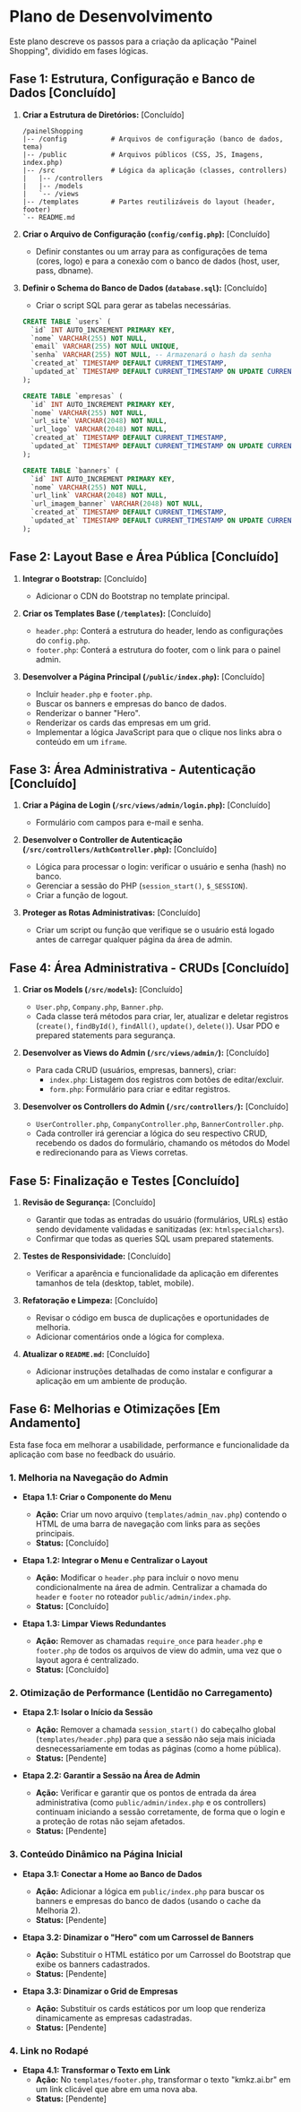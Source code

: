 # Plano de Desenvolvimento

Este plano descreve os passos para a criação da aplicação "Painel Shopping", dividido em fases lógicas.

## Fase 1: Estrutura, Configuração e Banco de Dados [Concluído]

1.  **Criar a Estrutura de Diretórios:** [Concluído]
    ```
    /painelShopping
    |-- /config           # Arquivos de configuração (banco de dados, tema)
    |-- /public           # Arquivos públicos (CSS, JS, Imagens, index.php)
    |-- /src              # Lógica da aplicação (classes, controllers)
    |   |-- /controllers
    |   |-- /models
    |   `-- /views
    |-- /templates        # Partes reutilizáveis do layout (header, footer)
    `-- README.md
    ```

2.  **Criar o Arquivo de Configuração (`config/config.php`):** [Concluído]
    *   Definir constantes ou um array para as configurações de tema (cores, logo) e para a conexão com o banco de dados (host, user, pass, dbname).

3.  **Definir o Schema do Banco de Dados (`database.sql`):** [Concluído]
    *   Criar o script SQL para gerar as tabelas necessárias.

    ```sql
    CREATE TABLE `users` (
      `id` INT AUTO_INCREMENT PRIMARY KEY,
      `nome` VARCHAR(255) NOT NULL,
      `email` VARCHAR(255) NOT NULL UNIQUE,
      `senha` VARCHAR(255) NOT NULL, -- Armazenará o hash da senha
      `created_at` TIMESTAMP DEFAULT CURRENT_TIMESTAMP,
      `updated_at` TIMESTAMP DEFAULT CURRENT_TIMESTAMP ON UPDATE CURRENT_TIMESTAMP
    );

    CREATE TABLE `empresas` (
      `id` INT AUTO_INCREMENT PRIMARY KEY,
      `nome` VARCHAR(255) NOT NULL,
      `url_site` VARCHAR(2048) NOT NULL,
      `url_logo` VARCHAR(2048) NOT NULL,
      `created_at` TIMESTAMP DEFAULT CURRENT_TIMESTAMP,
      `updated_at` TIMESTAMP DEFAULT CURRENT_TIMESTAMP ON UPDATE CURRENT_TIMESTAMP
    );

    CREATE TABLE `banners` (
      `id` INT AUTO_INCREMENT PRIMARY KEY,
      `nome` VARCHAR(255) NOT NULL,
      `url_link` VARCHAR(2048) NOT NULL,
      `url_imagem_banner` VARCHAR(2048) NOT NULL,
      `created_at` TIMESTAMP DEFAULT CURRENT_TIMESTAMP,
      `updated_at` TIMESTAMP DEFAULT CURRENT_TIMESTAMP ON UPDATE CURRENT_TIMESTAMP
    );
    ```

## Fase 2: Layout Base e Área Pública [Concluído]

1.  **Integrar o Bootstrap:** [Concluído]
    *   Adicionar o CDN do Bootstrap no template principal.

2.  **Criar os Templates Base (`/templates`):** [Concluído]
    *   `header.php`: Conterá a estrutura do header, lendo as configurações do `config.php`.
    *   `footer.php`: Conterá a estrutura do footer, com o link para o painel admin.

3.  **Desenvolver a Página Principal (`/public/index.php`):** [Concluído]
    *   Incluir `header.php` e `footer.php`.
    *   Buscar os banners e empresas do banco de dados.
    *   Renderizar o banner "Hero".
    *   Renderizar os cards das empresas em um grid.
    *   Implementar a lógica JavaScript para que o clique nos links abra o conteúdo em um `iframe`.

## Fase 3: Área Administrativa - Autenticação [Concluído]

1.  **Criar a Página de Login (`/src/views/admin/login.php`):** [Concluído]
    *   Formulário com campos para e-mail e senha.

2.  **Desenvolver o Controller de Autenticação (`/src/controllers/AuthController.php`):** [Concluído]
    *   Lógica para processar o login: verificar o usuário e senha (hash) no banco.
    *   Gerenciar a sessão do PHP (`session_start()`, `$_SESSION`).
    *   Criar a função de logout.

3.  **Proteger as Rotas Administrativas:** [Concluído]
    *   Criar um script ou função que verifique se o usuário está logado antes de carregar qualquer página da área de admin.

## Fase 4: Área Administrativa - CRUDs [Concluído]

1.  **Criar os Models (`/src/models`):** [Concluído]
    *   `User.php`, `Company.php`, `Banner.php`.
    *   Cada classe terá métodos para criar, ler, atualizar e deletar registros (`create()`, `findById()`, `findAll()`, `update()`, `delete()`). Usar PDO e prepared statements para segurança.

2.  **Desenvolver as Views do Admin (`/src/views/admin/`):** [Concluído]
    *   Para cada CRUD (usuários, empresas, banners), criar:
        *   `index.php`: Listagem dos registros com botões de editar/excluir.
        *   `form.php`: Formulário para criar e editar registros.

3.  **Desenvolver os Controllers do Admin (`/src/controllers/`):** [Concluído]
    *   `UserController.php`, `CompanyController.php`, `BannerController.php`.
    *   Cada controller irá gerenciar a lógica do seu respectivo CRUD, recebendo os dados do formulário, chamando os métodos do Model e redirecionando para as Views corretas.

## Fase 5: Finalização e Testes [Concluído]

1.  **Revisão de Segurança:** [Concluído]
    *   Garantir que todas as entradas do usuário (formulários, URLs) estão sendo devidamente validadas e sanitizadas (ex: `htmlspecialchars`).
    *   Confirmar que todas as queries SQL usam prepared statements.

2.  **Testes de Responsividade:** [Concluído]
    *   Verificar a aparência e funcionalidade da aplicação em diferentes tamanhos de tela (desktop, tablet, mobile).

3.  **Refatoração e Limpeza:** [Concluído]
    *   Revisar o código em busca de duplicações e oportunidades de melhoria.
    *   Adicionar comentários onde a lógica for complexa.

4.  **Atualizar o `README.md`:** [Concluído]
    *   Adicionar instruções detalhadas de como instalar e configurar a aplicação em um ambiente de produção.

## Fase 6: Melhorias e Otimizações [Em Andamento]

Esta fase foca em melhorar a usabilidade, performance e funcionalidade da aplicação com base no feedback do usuário.

### 1. Melhoria na Navegação do Admin

*   **Etapa 1.1: Criar o Componente do Menu**
    *   **Ação:** Criar um novo arquivo (`templates/admin_nav.php`) contendo o HTML de uma barra de navegação com links para as seções principais.
    *   **Status:** [Concluído]

*   **Etapa 1.2: Integrar o Menu e Centralizar o Layout**
    *   **Ação:** Modificar o `header.php` para incluir o novo menu condicionalmente na área de admin. Centralizar a chamada do `header` e `footer` no roteador `public/admin/index.php`.
    *   **Status:** [Concluído]

*   **Etapa 1.3: Limpar Views Redundantes**
    *   **Ação:** Remover as chamadas `require_once` para `header.php` e `footer.php` de todos os arquivos de view do admin, uma vez que o layout agora é centralizado.
    *   **Status:** [Concluído]

### 2. Otimização de Performance (Lentidão no Carregamento)

*   **Etapa 2.1: Isolar o Início da Sessão**
    *   **Ação:** Remover a chamada `session_start()` do cabeçalho global (`templates/header.php`) para que a sessão não seja mais iniciada desnecessariamente em todas as páginas (como a home pública).
    *   **Status:** [Pendente]

*   **Etapa 2.2: Garantir a Sessão na Área de Admin**
    *   **Ação:** Verificar e garantir que os pontos de entrada da área administrativa (como `public/admin/index.php` e os controllers) continuam iniciando a sessão corretamente, de forma que o login e a proteção de rotas não sejam afetados.
    *   **Status:** [Pendente]

### 3. Conteúdo Dinâmico na Página Inicial

*   **Etapa 3.1: Conectar a Home ao Banco de Dados**
    *   **Ação:** Adicionar a lógica em `public/index.php` para buscar os banners e empresas do banco de dados (usando o cache da Melhoria 2).
    *   **Status:** [Pendente]

*   **Etapa 3.2: Dinamizar o "Hero" com um Carrossel de Banners**
    *   **Ação:** Substituir o HTML estático por um Carrossel do Bootstrap que exibe os banners cadastrados.
    *   **Status:** [Pendente]

*   **Etapa 3.3: Dinamizar o Grid de Empresas**
    *   **Ação:** Substituir os cards estáticos por um loop que renderiza dinamicamente as empresas cadastradas.
    *   **Status:** [Pendente]

### 4. Link no Rodapé

*   **Etapa 4.1: Transformar o Texto em Link**
    *   **Ação:** No `templates/footer.php`, transformar o texto "kmkz.ai.br" em um link clicável que abre em uma nova aba.
    *   **Status:** [Pendente]